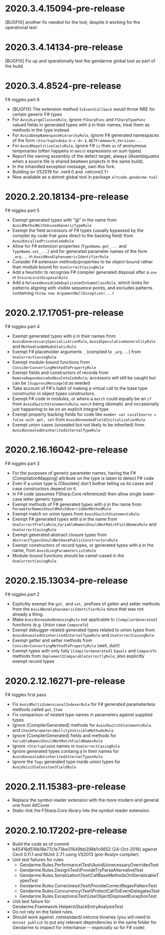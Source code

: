 # 2020.3.4.15094-pre-release

[BUGFIX] another fix needed for the tool, despite it working for the operational test.

# 2020.3.4.14134-pre-release

[BUGFIX] Fix up and operationally test the gendarme global tool as part of the build

# 2020.3.4.8524-pre-release
F# niggles part 6
* [BUGFIX] The extension method `IsEventCallback` would throw NRE for certain generic F# types
* For `AvoidLargeClassesRule`, ignore `FSharpFunc` and `FSharpTypeFunc` valued fields in generated types with `@` in their names; treat them as methods in the type instead.
* For `AvoidDeepNamespaceHierarchyRule`, ignore F# generated namespaces of the form `<StartupCode$a-b-c-d>.$.NETFramework,Version=...`
* For `AvoidRepetitiveCastsRule`, ignore F# `is` then `as` of anonymous temporaries (often happens in `match` expressions on sum types)
* Report the owning assembly of the defect target, always (disambiguates when a source file is shared bewteen projects in the same build).
* In the inhandled exception message, own this fork.
* Building on VS2019 for .net4.0 and .netcore2.1+
* Now available as a dotnet global tool in package `altcode.gendarme-tool`

# 2020.2.20.18134-pre-release
F# niggles part 5
* Exempt generated types with "@" in the name from `AvoidMethodWithUnusedGenericTypeRule`
* Exempt the field accessors of F# types (usually bypassed by the compiler by code that goes direct to the backing field) from `AvoidUncalledPrivateCodeRule`
* Allow for F# extension properties (`TypeName.get_...` and `TypeName.set_...`) and for generated parameter names of the form `_arg...` in `AvoidNonAlphanumericIdentifierRule`
* Consider F# extension methods/properties to be object-bound rather than module bound for `UseCorrectCasingRule`
* Add a heuristic to recognise F# compiler generated disposal after a `use` in `EnsureLocalDisposalRule`
* Add a `RelaxedAvoidCodeDuplicatedInSameClassRule`, which looks for patterns aligning with visible sequence points, and excludes patterns containing `throw new ArgumentNullException(...)`

# 2020.2.17.17051-pre-release
F# niggles part 4
* Exempt generated types with `@` in their names from `AvoidUnnecessarySpecializationRule`, `AvoidSpeculativeGeneralityRule` and `MethodCanBeMadeStaticRule`
* Exempt F# placeholder arguments `_` (compiled to `_arg...`) from `UseCorrectCasingRule`
* Exempt module-bound functions from `ConsiderConvertingMethodToPropertyRule`
* Exempt fields and constructors of records from `RemoveDependenceOnObsoleteCodeRule`; accessors will still be caught but can be `[SuppressMessage]`d as needed
* Take account of F#'s habit of making a virtual call to the base type constructor in object types constructors.
* Exempt F# code in modules, or where a `match` could equally be an `if` from `AvoidSwitchStatementsRule`, `match` being idiomatic and occasionally just happening to be on an explicit integral type
* Exempt property backing fields for code like `member val LocalSource = false with get, set` from `AvoidUnneededFieldInitializationRule`
* Exempt union cases (unsealed but not likely to be inherited) from `AvoidUnsealedUninheritedInternalTypeRule`

# 2020.2.16.16042-pre-release
F# niggles part 3
* For the purposes of generic parameter names, having the F# [CompilationMapping] attribute on the type is taken to detect F# code
* Even if a union type is [Obsolete] don't bother telling us its cases and case constructors depend on it.
* In F# code (assumes FSharp.Core referenced) then allow single lower-case letter generic types
* Exempt methods of F# generated types with `@` in the name from ` ParameterNamesShouldMatchOverriddenMethodRule`
* Exempt match on union types from `AvoidSwitchStatementsRule`
* Exempt F# generated types with `@` in the name from `UseCorrectPrefixRule`,`VariableNamesShouldNotMatchFieldNamesRule` and `UseCorrectCasingRule`
* Exempt generated abstract closure types from `AbstractTypesShouldNotHavePublicConstructorsRule`
* Exempt constructors of record types, or generated types with `@` in the name, from `AvoidLongParameterListsRule`
* Module-bound functions should be camel-cased in the `UseCorrectCasingRule`

# 2020.2.15.13034-pre-release
F# niggles part 2
* Explicitly exempt the `get_` and `set_` prefixes of getter and setter methods from the `AvoidNonAlphanumericIdentifierRule` since that was not already a thing.
* Make `AvoidUnneededUnboxingRule` not applicable to `[CompilerGenerated]` functions (e.g. Union case `CompareTo`)
* Exempt debugger-related generated types related to union types from `AvoidUnsealedUninheritedInternalTypeRule` and `UseCorrectCasingRule`
* Exempt getter and setter methods from `ConsiderConvertingMethodToPropertyRule` (well, duh!)
* Exempt types with only fully `[CompilerGenerated]` `Equals` and `CompareTo` methods from `ImplementIComparableCorrectlyRule`; also explicitly exempt record types

# 2020.2.12.16271-pre-release
F# niggles first pass
* Fix `AvoidMultidimensionalIndexerRule` for F# generated parameterless methods called `get_Item`
* Fix comparison of nested type names in parameters against supplied types
* Ignore [CompilerGenerated] methods for `AvoidSwitchStatementsRule` and `CheckParametersNullityInVisibleMethodsRule`
* Ignore [CompilerGenerated] fields and methods for `VariableNamesShouldNotMatchFieldNamesRule`
* Ignore `<StartupCode$` names in `UseCorrectCasingRule`
* Ignore generated types containg `@` in their names for `AvoidUnsealedUninheritedInternalTypesRule`
* Ignore the `Tags` generated type inside union types for `AvoidVisibleConstantFieldRule`

# 2020.2.11.15383-pre-release
* Replace the symbol reader extension with the more modern and general one from AltCover
* Static-link the FSharp.Core library into the symbol reader extension.

# 2020.2.10.17202-pre-release
* Build the code as of commit b45416d516b18e77c1e73be31649bb298b1c6652 (24-Oct-2016) against Cecil 0.11.1 and NUnit 2.7.1 using VS2013 (pre-Roslyn compiler)
* Unit test failures for rules
  * Gendarme.Rules.Performance\Test\AvoidUnnecessaryOverridesTest
  * Gendarme.Rules.Design\Test\ProvideTryParseAlternativeTest
  * Gendarme.Rules.Serialization\Test\CallBaseMethodsOnISerializableTypesTest
  * Gendarme.Rules.Correctness\Test\ProvideCorrectRegexPatternTest
  * Gendarme.Rules.Concurrency\Test\ProtectCallToEventDelegatesTest
  * Gendarme.Rules.Exceptions\Test\UseObjectDisposedExceptionTest
* Unit test failure for Gendarme.Framework.Helpers\StackEntryAnalysisTest
* Do not rely on the failed rules.
* Should work against .netstandard/.netcore binaries (you will need to `dotnet publish` to put any relevant dependencies in the same folder for Gendarme to inspect for inheritance -- especially so for F# code)
